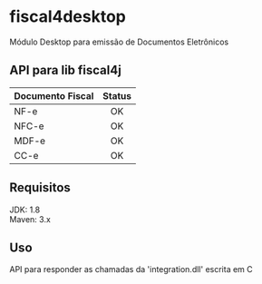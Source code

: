 # fiscal4desktop
Módulo Desktop para emissão de Documentos Eletrônicos

## API para lib fiscal4j ###

| Documento Fiscal    | Status         |
| ------------------- | :------------: |
| NF-e                | OK             |
| NFC-e               | OK             |
| MDF-e               | OK             |
| CC-e                | OK             |

## Requisitos
JDK: 1.8
<br>
Maven: 3.x

## Uso
API para responder as chamadas da 'integration.dll' escrita em C